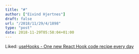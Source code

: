 ```yaml
---
title: "#"
author: ["Eivind Hjertnes"]
draft: false
url: "/2018/11/29/4/1898"
type: "post"
date: 2018-11-29T05:58:04+01:00
---
```


Liked:
[useHooks -
One new React Hook code recipe every day](https://usehooks.com/?utm%5Fcampaign=React+Newsletter&utm%5Fmedium=email&utm%5Fsource=React%5FNewsletter%5F138)

